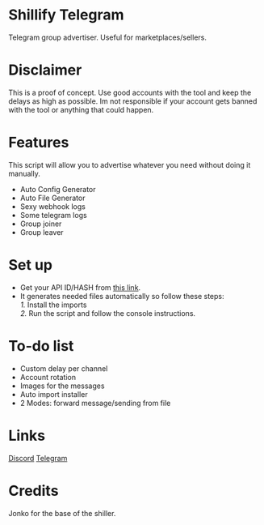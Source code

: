 # Shillify Telegram
 Telegram group advertiser. Useful for marketplaces/sellers.
# Disclaimer 
 This is a proof of concept. Use good accounts with the tool and keep the delays as high as possible. Im not responsible if your account gets banned with the tool or anything that could happen.
# Features
This script will allow you to advertise whatever you need without doing it manually.
 - Auto Config Generator
 - Auto File Generator
 - Sexy webhook logs
 - Some telegram logs
 - Group joiner
 - Group leaver
# Set up
 - Get your API ID/HASH from [this link](https://my.telegram.org/auth). 
 - It generates needed files automatically so follow these steps:<br />
   *1.* Install the imports<br />
   *2.* Run the script and follow the console instructions.<br />
# To-do list
 - Custom delay per channel
 - Account rotation
 - Images for the messages
 - Auto import installer
 - 2 Modes: forward message/sending from file
# Links
 [Discord](https://discord.gg/kws)
 [Telegram](https://t.me/kwaytv)
# Credits
 Jonko for the base of the shiller.
